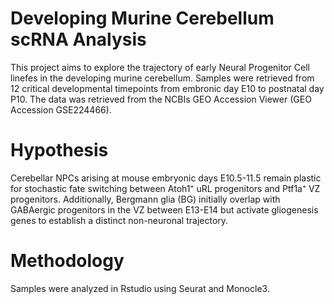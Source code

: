 # Developing Murine Cerebellum scRNA Analysis

This project aims to explore the trajectory of early Neural Progenitor Cell linefes in the developing murine cerebellum. Samples were retrieved from 12 critical developmental timepoints from embronic day E10 to postnatal day P10. The data was retrieved from the NCBIs GEO Accession Viewer (GEO Accession GSE224466). 

# Hypothesis 

Cerebellar NPCs arising at mouse embryonic days E10.5-11.5 remain plastic for stochastic fate switching between Atoh1⁺ uRL progenitors and Ptf1a⁺ VZ progenitors. Additionally, Bergmann glia (BG) initially overlap with GABAergic progenitors in the VZ between E13-E14 but activate gliogenesis genes to establish a distinct non-neuronal trajectory.

# Methodology

Samples were analyzed in Rstudio using Seurat and Monocle3. 

